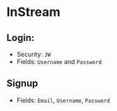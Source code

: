 # InStream

## Login:
- Security: `JW`
- Fields: `Username` and `Password`

## Signup
- Fields: `Email`, `Username`, `Password`
